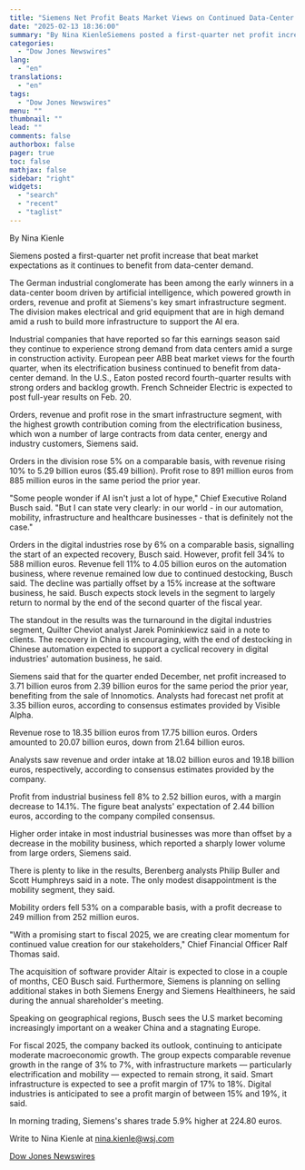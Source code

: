 ```yaml
---
title: "Siemens Net Profit Beats Market Views on Continued Data-Center Demand — 2nd Update"
date: "2025-02-13 18:36:00"
summary: "By Nina KienleSiemens posted a first-quarter net profit increase that beat market expectations as it continues to benefit from data-center demand.The German industrial conglomerate has been among the early winners in a data-center boom driven by artificial intelligence, which powered growth in orders, revenue and profit at Siemens's key smart..."
categories:
  - "Dow Jones Newswires"
lang:
  - "en"
translations:
  - "en"
tags:
  - "Dow Jones Newswires"
menu: ""
thumbnail: ""
lead: ""
comments: false
authorbox: false
pager: true
toc: false
mathjax: false
sidebar: "right"
widgets:
  - "search"
  - "recent"
  - "taglist"
---
```


By Nina Kienle

Siemens posted a first-quarter net profit increase that beat market expectations as it continues to benefit from data-center demand.

The German industrial conglomerate has been among the early winners in a data-center boom driven by artificial intelligence, which powered growth in orders, revenue and profit at Siemens's key smart infrastructure segment. The division makes electrical and grid equipment that are in high demand amid a rush to build more infrastructure to support the AI era.

Industrial companies that have reported so far this earnings season said they continue to experience strong demand from data centers amid a surge in construction activity. European peer ABB beat market views for the fourth quarter, when its electrification business continued to benefit from data-center demand. In the U.S., Eaton posted record fourth-quarter results with strong orders and backlog growth. French Schneider Electric is expected to post full-year results on Feb. 20.

Orders, revenue and profit rose in the smart infrastructure segment, with the highest growth contribution coming from the electrification business, which won a number of large contracts from data center, energy and industry customers, Siemens said.

Orders in the division rose 5% on a comparable basis, with revenue rising 10% to 5.29 billion euros ($5.49 billion). Profit rose to 891 million euros from 885 million euros in the same period the prior year.

"Some people wonder if AI isn't just a lot of hype," Chief Executive Roland Busch said. "But I can state very clearly: in our world - in our automation, mobility, infrastructure and healthcare businesses - that is definitely not the case."

Orders in the digital industries rose by 6% on a comparable basis, signalling the start of an expected recovery, Busch said. However, profit fell 34% to 588 million euros. Revenue fell 11% to 4.05 billion euros on the automation business, where revenue remained low due to continued destocking, Busch said. The decline was partially offset by a 15% increase at the software business, he said. Busch expects stock levels in the segment to largely return to normal by the end of the second quarter of the fiscal year.

The standout in the results was the turnaround in the digital industries segment, Quilter Cheviot analyst Jarek Pominkiewicz said in a note to clients. The recovery in China is encouraging, with the end of destocking in Chinese automation expected to support a cyclical recovery in digital industries' automation business, he said.

Siemens said that for the quarter ended December, net profit increased to 3.71 billion euros from 2.39 billion euros for the same period the prior year, benefiting from the sale of Innomotics. Analysts had forecast net profit at 3.35 billion euros, according to consensus estimates provided by Visible Alpha.

Revenue rose to 18.35 billion euros from 17.75 billion euros. Orders amounted to 20.07 billion euros, down from 21.64 billion euros.

Analysts saw revenue and order intake at 18.02 billion euros and 19.18 billion euros, respectively, according to consensus estimates provided by the company.

Profit from industrial business fell 8% to 2.52 billion euros, with a margin decrease to 14.1%. The figure beat analysts' expectation of 2.44 billion euros, according to the company compiled consensus.

Higher order intake in most industrial businesses was more than offset by a decrease in the mobility business, which reported a sharply lower volume from large orders, Siemens said.

There is plenty to like in the results, Berenberg analysts Philip Buller and Scott Humphreys said in a note. The only modest disappointment is the mobility segment, they said.

Mobility orders fell 53% on a comparable basis, with a profit decrease to 249 million from 252 million euros.

"With a promising start to fiscal 2025, we are creating clear momentum for continued value creation for our stakeholders," Chief Financial Officer Ralf Thomas said.

The acquisition of software provider Altair is expected to close in a couple of months, CEO Busch said. Furthermore, Siemens is planning on selling additional stakes in both Siemens Energy and Siemens Healthineers, he said during the annual shareholder's meeting.

Speaking on geographical regions, Busch sees the U.S market becoming increasingly important on a weaker China and a stagnating Europe.

For fiscal 2025, the company backed its outlook, continuing to anticipate moderate macroeconomic growth. The group expects comparable revenue growth in the range of 3% to 7%, with infrastructure markets — particularly electrification and mobility — expected to remain strong, it said. Smart infrastructure is expected to see a profit margin of 17% to 18%. Digital industries is anticipated to see a profit margin of between 15% and 19%, it said.

In morning trading, Siemens's shares trade 5.9% higher at 224.80 euros.

Write to Nina Kienle at nina.kienle@wsj.com

[Dow Jones Newswires](https://www.tradingview.com/news/DJN_DN20250213005267:0/)
